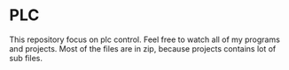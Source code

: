 # PLC
This repository focus on plc control.
Feel free to watch all of my programs and projects. 
Most of the files are in zip, because projects contains lot of sub files. 
